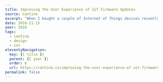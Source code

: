 ```yaml
---
title: Improving the User Experience of IoT Firmware Updates
source: Cantina
excerpt: "When I bought a couple of Internet of Things devices recently, I had a simple goal: to save some money"
date: 2016-11-15
year: 2016
tags:
  - cantina
  - design
  - iot
eleventyNavigation:
  key: {{ title }}
  parent: {{ year }}
  order: 6
  url: https://cantina.co/improving-the-user-experience-of-iot-firmware-updates/
permalink: false
---
```


